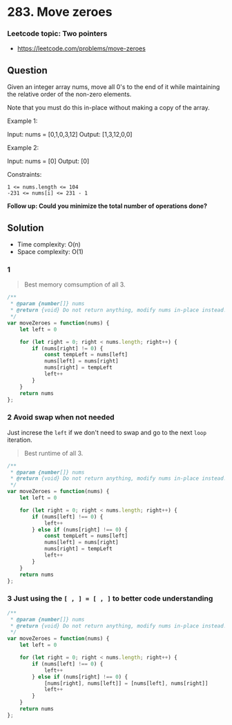 # 283. Move zeroes

### Leetcode topic: Two pointers

- https://leetcode.com/problems/move-zeroes

## Question

Given an integer array nums, move all 0's to the end of it while maintaining the relative order of the non-zero elements.

Note that you must do this in-place without making a copy of the array.

Example 1:

Input: nums = [0,1,0,3,12]
Output: [1,3,12,0,0]

Example 2:

Input: nums = [0]
Output: [0]

Constraints:

    1 <= nums.length <= 104
    -231 <= nums[i] <= 231 - 1
 
**Follow up: Could you minimize the total number of operations done?**

## Solution

- Time complexity: O(n)
- Space complexity: O(1)

### 1

> Best memory comsumption of all 3.

```javascript
/**
 * @param {number[]} nums
 * @return {void} Do not return anything, modify nums in-place instead.
 */
var moveZeroes = function(nums) {
    let left = 0

    for (let right = 0; right < nums.length; right++) {
        if (nums[right] != 0) {
            const tempLeft = nums[left]
            nums[left] = nums[right]
            nums[right] = tempLeft
            left++
        }
    }
    return nums
};
``` 

### 2 Avoid swap when not needed

Just increse the `left` if we don't need to swap and go to the next `loop` iteration.

> Best runtime of all 3.

```javascript
/**
 * @param {number[]} nums
 * @return {void} Do not return anything, modify nums in-place instead.
 */
var moveZeroes = function(nums) {
    let left = 0

    for (let right = 0; right < nums.length; right++) {
        if (nums[left] !== 0) {
            left++
        } else if (nums[right] !== 0) {
            const tempLeft = nums[left]
            nums[left] = nums[right]
            nums[right] = tempLeft
            left++
        }
    }
    return nums
};
``` 

### 3 Just using the `[ , ] = [ , ]` to better code understanding

```javascript
/**
 * @param {number[]} nums
 * @return {void} Do not return anything, modify nums in-place instead.
 */
var moveZeroes = function(nums) {
    let left = 0

    for (let right = 0; right < nums.length; right++) {
        if (nums[left] !== 0) {
            left++
        } else if (nums[right] !== 0) {
            [nums[right], nums[left]] = [nums[left], nums[right]] 
            left++
        }
    }
    return nums
};
``` 
